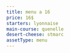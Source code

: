 ```yaml
---
title: menu a 16
price: 16$
starters: lyonnaise
main-course: quenelle
desert-cheese: stmarc
assetType: menu
---
```

